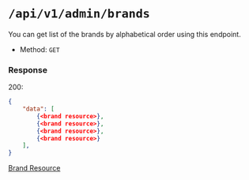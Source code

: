 # `/api/v1/admin/brands`
You can get list of the brands by alphabetical order using this endpoint.

- Method: `GET`

### Response

200:
```json
{
    "data": [
        {<brand resource>},
        {<brand resource>},
        {<brand resource>},
        {<brand resource>}
    ],
}
```

[Brand Resource](../../resources/brand.md)
